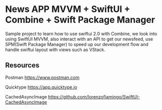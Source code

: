 # News APP MVVM + SwiftUI + Combine + Swift Package Manager

Sample project to learn how to use swiftui 2.0 with Combine, we look into using SwiftUI MVVM, also interact with an API to get our newsfeed, use SPM(Swift Package Manager) to speed up our development flow and handle swiftui layout with views such as VStack. 


## Resources

Postman
https://www.postman.com

Quicktype
https://app.quicktype.io

CachedAsyncImage
https://github.com/lorenzofiamingo/SwiftUI-CachedAsyncImage
